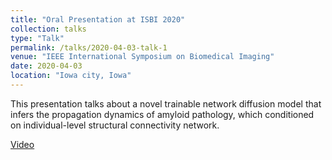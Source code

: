 ```yaml
---
title: "Oral Presentation at ISBI 2020"
collection: talks
type: "Talk"
permalink: /talks/2020-04-03-talk-1
venue: "IEEE International Symposium on Biomedical Imaging"
date: 2020-04-03
location: "Iowa city, Iowa"
---
```


This presentation talks about a novel trainable network diffusion model that infers the propagation dynamics of amyloid pathology, which conditioned on individual-level structural connectivity network. 

[Video](http://weihao97.github.io/files/isbi2020_final.mp4)
